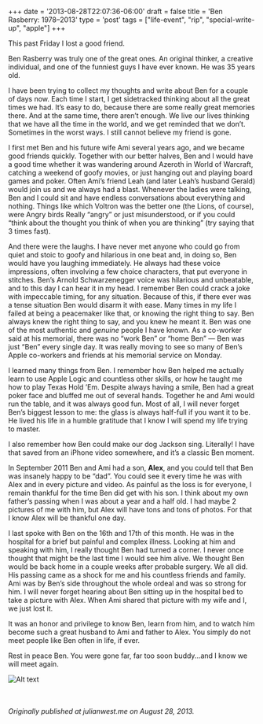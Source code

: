 +++
date = '2013-08-28T22:07:36-06:00'
draft = false
title = 'Ben Rasberry: 1978–2013'
type = 'post'
tags = ["life-event", "rip", "special-write-up", "apple"]
+++

<style>
  .image-row {
    display: flex;
  }
</style>

This past Friday I lost a good friend.<br />

Ben Rasberry was truly one of the great ones. An original thinker, a creative individual, and one of the funniest guys I have ever known. He was 35 years old.<br />

I have been trying to collect my thoughts and write about Ben for a couple of days now. Each time I start, I get sidetracked thinking about all the great times we had. It’s easy to do, because there are some really great memories there. And at the same time, there aren’t enough. We live our lives thinking that we have all the time in the world, and we get reminded that we don’t. Sometimes in the worst ways. I still cannot believe my friend is gone.<br />

I first met Ben and his future wife Ami several years ago, and we became good friends quickly. Together with our better halves, Ben and I would have a good time whether it was wandering around Azeroth in World of Warcraft, catching a weekend of goofy movies, or just hanging out and playing board games and poker. Often Ami’s friend Leah (and later Leah’s husband Gerald) would join us and we always had a blast. Whenever the ladies were talking, Ben and I could sit and have endless conversations about everything and nothing. Things like which Voltron was the better one (the Lions, of course), were Angry birds Really “angry” or just misunderstood, or if you could “think about the thought you think of when you are thinking” (try saying that 3 times fast).<br />

And there were the laughs. I have never met anyone who could go from quiet and stoic to goofy and hilarious in one beat and, in doing so, Ben would have you laughing immediately. He always had these voice impressions, often involving a few choice characters, that put everyone in stitches. Ben’s Arnold Schwarzenegger voice was hilarious and unbeatable, and to this day I can hear it in my head. I remember Ben could crack a joke with impeccable timing, for any situation. Because of this, if there ever was a tense situation Ben would disarm it with ease. Many times in my life I failed at being a peacemaker like that, or knowing the right thing to say. Ben always knew the right thing to say, and you knew he meant it. Ben was one of the most authentic and <i>genuine</i> people I have known. As a co-worker said at his memorial, there was no “work Ben” or “home Ben” — Ben was just “Ben” every single day. It was really moving to see so many of Ben’s Apple co-workers and friends at his memorial service on Monday.<br />

I learned many things from Ben. I remember how Ben helped me actually learn to use Apple Logic and countless other skills, or how he taught me how to play Texas Hold ’Em. Despite always having a smile, Ben had a great poker face and bluffed me out of several hands. Together he and Ami would run the table, and it was always good fun. Most of all, I will never forget Ben’s biggest lesson to me: the glass is always half-full if you want it to be. He lived his life in a humble gratitude that I know I will spend my life trying to master.<br />

I also remember how Ben could make our dog Jackson sing. Literally! I have that saved from an iPhone video somewhere, and it’s a classic Ben moment.<br />

In September 2011 Ben and Ami had a son, <b>Alex</b>, and you could tell that Ben was insanely happy to be “dad”. You could see it every time he was with Alex and in every picture and video. As painful as the loss is for everyone, I remain thankful for the time Ben did get with his son. I think about my own father’s passing when I was about a year and a half old. I had maybe 2 pictures of me with him, but Alex will have tons and tons of photos. For that I know Alex will be thankful one day.<br />

I last spoke with Ben on the 16th and 17th of this month. He was in the hospital for a brief but painful and complex illness. Looking at him and speaking with him, I really thought Ben had turned a corner. I never once thought that might be the last time I would see him alive. We thought Ben would be back home in a couple weeks after probable surgery. We all did. His passing came as a shock for me and his countless friends and family. Ami was by Ben’s side throughout the whole ordeal and was so strong for him. I will never forget hearing about Ben sitting up in the hospital bed to take a picture with Alex. When Ami shared that picture with my wife and I, we just lost it.<br />

It was an honor and privilege to know Ben, learn from him, and to watch him become such a great husband to Ami and father to Alex. You simply do not meet people like Ben often in life, if ever.<br />

Rest in peace Ben. You were gone far, far too soon buddy...and I know we will meet again.<br />

<div class="image-row">
    <img src="https://julianwest.me/Blog/posts/images/ben-and-alex.jpeg" alt="Alt text"">
</div><br /> <br />


<i>Originally published at julianwest.me on August 28, 2013.</i>

